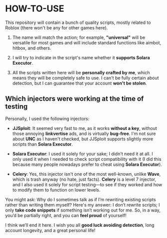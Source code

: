 HOW-TO-USE
================

This repository will contain a bunch of quality scripts, mostly related to Roblox (there won't be any for other games here).
1. The name will match the action; for example, **"universal"** will be versatile for most games and will include standard functions like aimbot, hitbox, and others.

2. I will try to indicate in the script's name whether it **supports Solara Executor**.

3. All the scripts written here will be **personally crafted by me**, which means they will be completely safe to use. I can't be fully certain about detection, but I can guarantee that your account **won't be stolen**. 

## Which injectors were working at the time of testing

Personally, I used the following injectors:

- **JJSploit**: It seemed very fast to me, as it works **without a key**, without those annoying **linkvertise** ads, and is virtually **bug-free**. I'm not sure about **UNC** as I haven't checked, but JJSploit supports slightly more scripts than **Solara Executor**.

- **Solara Executor**: I used it solely for your sake; I didn't need it at all. I only used it when I needed to check script compatibility with it (I did this because many people nowadays prefer to cheat using **Solara Executor**).

- **Celery**: Yes, this injector isn't one of the most well-known, unlike **Wave**, which is trash anyway (no hate, just facts). **Celery** is a level 7 injector, and I also used it solely for script testing—to see if they worked and how to modify them to function on lower levels.

You might ask: Why do I sometimes talk as if I’m rewriting existing scripts rather than writing them myself? Here's my answer: I don’t rewrite scripts; I only **take code snippets** if something isn’t working out for me. So, in a way, you’d be partially right, and you can **feel proud** of yourself!

I think we’ll end it here. I wish you all **good luck avoiding detection**, long account longevity, and a great personal life!
